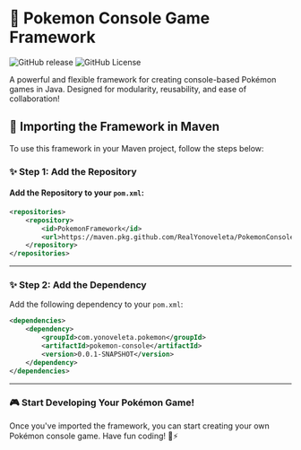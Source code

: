 # 🌟 Pokemon Console Game Framework

![GitHub release](https://img.shields.io/github/v/release/RealYonoveleta/PokemonConsole)
![GitHub License](https://img.shields.io/github/license/RealYonoveleta/PokemonConsole)

A powerful and flexible framework for creating console-based Pokémon games in Java. Designed for modularity, reusability, and ease of collaboration!

## 🔄 Importing the Framework in Maven

To use this framework in your Maven project, follow the steps below:

### ✨ **Step 1: Add the Repository**

#### Add the Repository to your `pom.xml`:

```xml
<repositories>
    <repository>
        <id>PokemonFramework</id>
        <url>https://maven.pkg.github.com/RealYonoveleta/PokemonConsole</url>
    </repository>
</repositories>
```

---

### ✨ **Step 2: Add the Dependency**

Add the following dependency to your `pom.xml`:

```xml
<dependencies>
    <dependency>
        <groupId>com.yonoveleta.pokemon</groupId>
        <artifactId>pokemon-console</artifactId>
        <version>0.0.1-SNAPSHOT</version>
    </dependency>
</dependencies>
```

---

### 🎮 **Start Developing Your Pokémon Game!**

Once you've imported the framework, you can start creating your own Pokémon console game. Have fun coding! 🐉⚡

